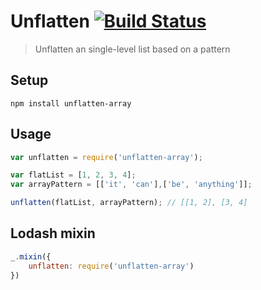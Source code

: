 Unflatten [![Build Status](https://drone.io/github.com/fgribreau/unflatten-array/status.png)](https://drone.io/github.com/fgribreau/unflatten-array/latest)
=========

> Unflatten an single-level list based on a pattern

## Setup

```
npm install unflatten-array
```

## Usage

```javascript
var unflatten = require('unflatten-array');

var flatList = [1, 2, 3, 4];
var arrayPattern = [['it', 'can'],['be', 'anything']];

unflatten(flatList, arrayPattern); // [[1, 2], [3, 4]
```


## Lodash mixin

```javascript
_.mixin({
    unflatten: require('unflatten-array')
})
```
